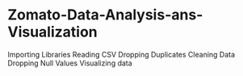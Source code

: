 # Zomato-Data-Analysis-ans-Visualization
Importing Libraries
Reading CSV 
Dropping Duplicates
Cleaning Data
Dropping Null Values
Visualizing data
